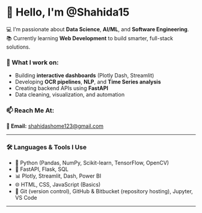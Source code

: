 # 👋 Hello, I'm @Shahida15

💻 I’m passionate about **Data Science**, **AI/ML**, and **Software Engineering**.  
📚 Currently learning **Web Development** to build smarter, full-stack solutions.

### 🧠 What I work on:
- Building **interactive dashboards** (Plotly Dash, Streamlit)
- Developing **OCR pipelines**, **NLP**, and **Time Series analysis**
- Creating backend APIs using **FastAPI**
- Data cleaning, visualization, and automation

### 📫 Reach Me At:
**📧 Email:** shahidashome123@gmail.com

---

### 🛠️ Languages & Tools I Use

- 🐍 Python (Pandas, NumPy, Scikit-learn, TensorFlow, OpenCV)  
- 🧪 FastAPI, Flask, SQL  
- 📊 Plotly, Streamlit, Dash, Power BI  
- 🌐 HTML, CSS, JavaScript (Basics)  
- 🔧 Git (version control), GitHub & Bitbucket (repository hosting), Jupyter, VS Code

---

